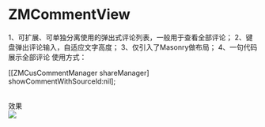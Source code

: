 # ZMCommentView
1、可扩展、可单独分离使用的弹出式评论列表，一般用于查看全部评论；
2、键盘弹出评论输入，自适应文字高度；
3、仅引入了Masonry做布局；
4、一句代码展示全部评论
使用方式：

 [[ZMCusCommentManager shareManager] showCommentWithSourceId:nil];



<br>效果<br>
![](https://github.com/luckyxiangfeng/AutoTextViewCellDemo/blob/master/shili.gif?raw=true)
